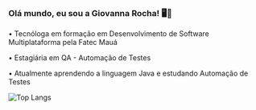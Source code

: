 ### Olá mundo, eu sou a Giovanna Rocha! 🖥️💜
<p>

•  Tecnóloga em formação em Desenvolvimento de Software Multiplataforma pela Fatec Mauá 

•  Estagiária em QA - Automação de Testes

•  Atualmente aprendendo a linguagem Java e estudando Automação de Testes 


![Top Langs](https://github-readme-stats.vercel.app/api/top-langs/?username=GiovannaRochaMachado&hide_progress=true)
<!-- [![Giovanna's GitHub stats](https://github-readme-stats.vercel.app/api?username=GiovannaRochaMachado)](https://github.com/GiovannaRochaMachado/github-readme-stats) -->
